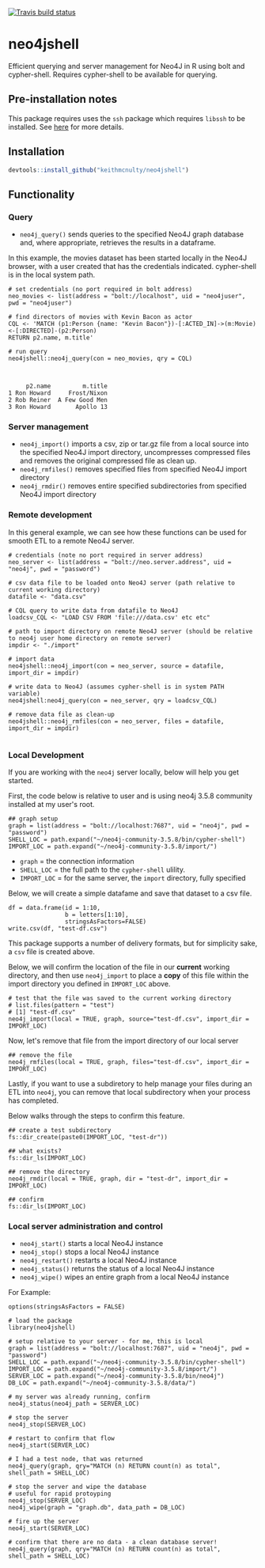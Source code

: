<!-- badges: start -->
[![Travis build status](https://travis-ci.org/keithmcnulty/neo4jshell.svg?branch=master)](https://travis-ci.org/keithmcnulty/neo4jshell)
<!-- badges: end -->

# neo4jshell
Efficient querying and server management for Neo4J in R using bolt and cypher-shell.  Requires cypher-shell to be available for querying.

## Pre-installation notes
This package requires uses the `ssh` package which requires `libssh` to be installed.  See [here](https://CRAN.R-project.org/package=ssh) for more details.


## Installation

```r
devtools::install_github("keithmcnulty/neo4jshell")
```

## Functionality

### Query

- `neo4j_query()` sends queries to the specified Neo4J graph database and, where appropriate, retrieves the results in a dataframe.

In this example, the movies dataset has been started locally in the Neo4J browser, with a user created that has the credentials indicated.   cypher-shell is in the local system path. 
```
# set credentials (no port required in bolt address)
neo_movies <- list(address = "bolt://localhost", uid = "neo4juser", pwd = "neo4juser")

# find directors of movies with Kevin Bacon as actor
CQL <- 'MATCH (p1:Person {name: "Kevin Bacon"})-[:ACTED_IN]->(m:Movie)<-[:DIRECTED]-(p2:Person)
RETURN p2.name, m.title'

# run query
neo4jshell::neo4j_query(con = neo_movies, qry = CQL)



     p2.name         m.title
1 Ron Howard     Frost/Nixon
2 Rob Reiner  A Few Good Men
3 Ron Howard       Apollo 13

```

### Server management

- `neo4j_import()` imports a csv, zip or tar.gz file from a local source into the specified Neo4J import directory, uncompresses compressed files and removes the original compressed file as clean up.
- `neo4j_rmfiles()` removes specified files from specified Neo4J import directory
- `neo4j_rmdir()` removes entire specified subdirectories from specified Neo4J import directory

### Remote development

In this general example, we can see how these functions can be used for smooth ETL to a remote Neo4J server.  

```
# credentials (note no port required in server address)
neo_server <- list(address = "bolt://neo.server.address", uid = "neo4j", pwd = "password")

# csv data file to be loaded onto Neo4J server (path relative to current working directory)
datafile <- "data.csv"

# CQL query to write data from datafile to Neo4J
loadcsv_CQL <- "LOAD CSV FROM 'file:///data.csv' etc etc"

# path to import directory on remote Neo4J server (should be relative to neo4j user home directory on remote server)
impdir <- "./import"

# import data
neo4jshell::neo4j_import(con = neo_server, source = datafile, import_dir = impdir)

# write data to Neo4J (assumes cypher-shell is in system PATH variable)
neo4jshell:neo4j_query(con = neo_server, qry = loadcsv_CQL)

# remove data file as clean-up
neo4jshell::neo4j_rmfiles(con = neo_server, files = datafile, import_dir = impdir)


```

### Local Development

If you are working with the `neo4j` server locally, below will help you get started.  

First, the code below is relative to user and is using neo4j 3.5.8 community installed at my user's root.

```
## graph setup
graph = list(address = "bolt://localhost:7687", uid = "neo4j", pwd = "password")
SHELL_LOC = path.expand("~/neo4j-community-3.5.8/bin/cypher-shell")
IMPORT_LOC = path.expand("~/neo4j-community-3.5.8/import/")
```

- `graph` = the connection information
- `SHELL_LOC` = the full path to the `cypher-shell` ulility.  
- `IMPORT_LOC` = for the same server, the `import` directory, fully specified

Below, we will create a simple datafame and save that dataset to a csv file.

```
df = data.frame(id = 1:10, 
                b = letters[1:10], 
                stringsAsFactors=FALSE)
write.csv(df, "test-df.csv")
```

This package supports a number of delivery formats, but for simplicity sake, a `csv` file is created above.

Below, we will confirm the location of the file in our __current__ working directory, and then use `neo4j_import` to place a **copy** of this file within the import directory you defined in `IMPORT_LOC` above.  

```
# test that the file was saved to the current working directory
# list.files(pattern = "test")
# [1] "test-df.csv"
neo4j_import(local = TRUE, graph, source="test-df.csv", import_dir = IMPORT_LOC)
```

Now, let's remove that file from the import directory of our local server

```
## remove the file
neo4j_rmfiles(local = TRUE, graph, files="test-df.csv", import_dir = IMPORT_LOC)
```

Lastly, if you want to use a subdiretory to help manage your files during an ETL into `neo4j`, you can remove that local subdirectory when your process has completed.

Below walks through the steps to confirm this feature.

```
## create a test subdirectory
fs::dir_create(paste0(IMPORT_LOC, "test-dr"))

## what exists?
fs::dir_ls(IMPORT_LOC)

## remove the directory
neo4j_rmdir(local = TRUE, graph, dir = "test-dr", import_dir = IMPORT_LOC)

## confirm
fs::dir_ls(IMPORT_LOC)
```

### Local server administration and control

- `neo4j_start()` starts a local Neo4J instance
- `neo4j_stop()` stops a local Neo4J instance
- `neo4j_restart()` restarts a local Neo4J instance
- `neo4j_status()` returns the status of a local Neo4J instance
- `neo4j_wipe()` wipes an entire graph from a local Neo4J instance


For Example:

```
options(stringsAsFactors = FALSE)

# load the package
library(neo4jshell)

# setup relative to your server - for me, this is local
graph = list(address = "bolt://localhost:7687", uid = "neo4j", pwd = "password")
SHELL_LOC = path.expand("~/neo4j-community-3.5.8/bin/cypher-shell")
IMPORT_LOC = path.expand("~/neo4j-community-3.5.8/import/")
SERVER_LOC = path.expand("~/neo4j-community-3.5.8/bin/neo4j")
DB_LOC = path.expand("~/neo4j-community-3.5.8/data/")

# my server was already running, confirm
neo4j_status(neo4j_path = SERVER_LOC)

# stop the server
neo4j_stop(SERVER_LOC)

# restart to confirm that flow
neo4j_start(SERVER_LOC)

# I had a test node, that was returned
neo4j_query(graph, qry="MATCH (n) RETURN count(n) as total", shell_path = SHELL_LOC)

# stop the server and wipe the database
# useful for rapid protoyping
neo4j_stop(SERVER_LOC)
neo4j_wipe(graph = "graph.db", data_path = DB_LOC)

# fire up the server
neo4j_start(SERVER_LOC)

# confirm that there are no data - a clean database server!
neo4j_query(graph, qry="MATCH (n) RETURN count(n) as total", shell_path = SHELL_LOC)
```
